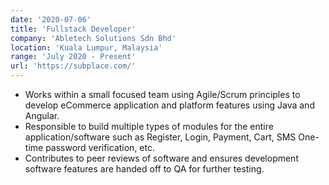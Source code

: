 ```yaml
---
date: '2020-07-06'
title: 'Fullstack Developer'
company: 'Abletech Solutions Sdn Bhd'
location: 'Kuala Lumpur, Malaysia'
range: 'July 2020 - Present'
url: 'https://subplace.com/'
---
```


- Works within a small focused team using Agile/Scrum principles to develop eCommerce application and platform features using Java and Angular.
- Responsible to build multiple types of modules for the entire application/software such as Register, Login, Payment, Cart, SMS One-time password verification, etc.
- Contributes to peer reviews of software and ensures development software features are handed off to QA for further testing.
